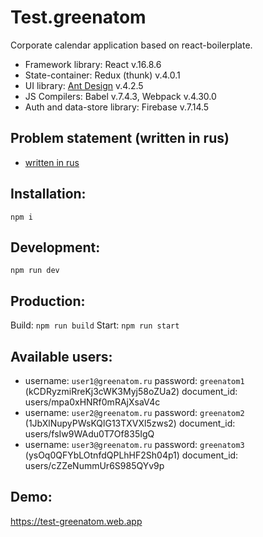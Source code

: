 # Test.greenatom
Corporate calendar application based on react-boilerplate.
- Framework library: React v.16.8.6
- State-container: Redux (thunk) v.4.0.1
- UI library: [Ant Design](https://ant.design/docs/react/introduce) v.4.2.5
- JS Compilers: Babel v.7.4.3, Webpack v.4.30.0
- Auth and data-store library: Firebase v.7.14.5


## Problem statement (written in rus)
* [written in rus](https://github.com/Biznigaev/test.greenatom/wiki/%D0%97%D0%B0%D0%B4%D0%B0%D0%BD%D0%B8%D0%B5)

## Installation:
`npm i`

## Development:
`npm run dev`

## Production:
Build:
`npm run build`
Start:
`npm run start`

## Available users:
- username: `user1@greenatom.ru` password: `greenatom1` (kCDRyzmiRreKj3cWK3Myj58oZUa2) document_id: users/mpa0xHNRf0mRAjXsaV4c
- username: `user2@greenatom.ru` password: `greenatom2` (1JbXlNupyPWsKQlG13TXVXl5zws2) document_id: users/fsIw9WAdu0T7Of835IgQ
- username: `user3@greenatom.ru` password: `greenatom3` (ysOq0QFYbLOtnfdQPLhHF2Sh04p1) document_id: users/cZZeNummUr6S985QYv9p

## Demo: 
https://test-greenatom.web.app
